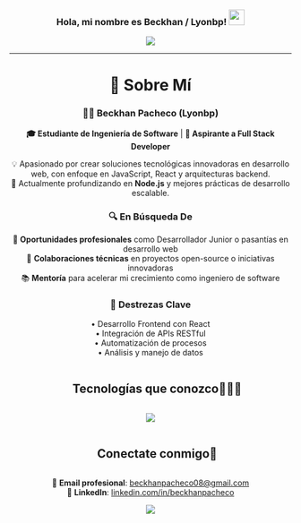 <h3 align="center">
 Hola, mi nombre es Beckhan / Lyonbp!
  <img src="https://media.giphy.com/media/hvRJCLFzcasrR4ia7z/giphy.gif" width="28">
</h3>
<p align="center">
  <a href="https://github.com/Lyonbp/Lyonbp"><img src="https://readme-typing-svg.herokuapp.com?color=%2336BCF7&width=600&center=true&vCenter=true&lines=Hola+%2C+bienvenido+a+mi+perfil;Yo+soy+Beckhan;Soy+estudiante+universitario;Web+Dev;Software+Dev+%3C3"></a>
</p>

---
<div align="center">
  
# 💫 Sobre Mí

### 👨‍💻 Beckhan Pacheco (Lyonbp)
**🎓 Estudiante de Ingeniería de Software** | **🚀 Aspirante a Full Stack Developer**

💡 Apasionado por crear soluciones tecnológicas innovadoras en desarrollo web, con enfoque en JavaScript, React y arquitecturas backend.  
🌱 Actualmente profundizando en **Node.js** y mejores prácticas de desarrollo escalable.  

### 🔍 En Búsqueda De
🏢 **Oportunidades profesionales** como Desarrollador Junior o pasantías en desarrollo web  
🤝 **Colaboraciones técnicas** en proyectos open-source o iniciativas innovadoras  
📚 **Mentoría** para acelerar mi crecimiento como ingeniero de software  

### 🌟 Destrezas Clave
• Desarrollo Frontend con React  
• Integración de APIs RESTful  
• Automatización de procesos  
• Análisis y manejo de datos  


<!-- Technologies That I Know -->
<div id="user-content-toc">
  <ul align="center">
    <summary><h2 style="display: inline-block">Tecnologías que conozco👨🏻‍💻</h2></summary>
  </ul>
</div>
<!--tech stack icons-->
<p align="center">
  <a href="https://skillicons.dev">
    <img src="https://skillicons.dev/icons?i=html,css,js,java,react,git,github,postman,nodejs,vscode&perline=6" />
  </a>
</p>

<!-- Connect With Me -->
<div id="user-content-toc">
  <ul align="center">
    <summary><h2 style="display: inline-block">Conectate conmigo🤝</h2></summary>
  </ul>
</div>

📧 **Email profesional**: [beckhanpacheco08@gmail.com](mailto:beckhanpacheco08@gmail.com)  
🔗 **LinkedIn**: [linkedin.com/in/beckhanpacheco](https://www.linkedin.com/in/beckhan-pacheco)  


![](https://komarev.com/ghpvc/?username=Lyonbp&label=Visitors+Count&color=brightgreen)
</div>

